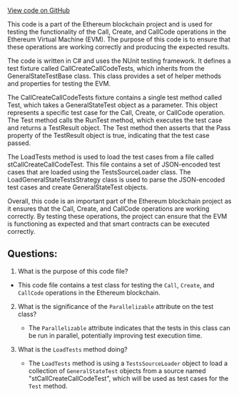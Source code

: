 [View code on GitHub](https://github.com/nethermindeth/nethermind/Ethereum.Blockchain.Test/CallCreateCallCodeTests.cs)

This code is a part of the Ethereum blockchain project and is used for testing the functionality of the Call, Create, and CallCode operations in the Ethereum Virtual Machine (EVM). The purpose of this code is to ensure that these operations are working correctly and producing the expected results.

The code is written in C# and uses the NUnit testing framework. It defines a test fixture called CallCreateCallCodeTests, which inherits from the GeneralStateTestBase class. This class provides a set of helper methods and properties for testing the EVM.

The CallCreateCallCodeTests fixture contains a single test method called Test, which takes a GeneralStateTest object as a parameter. This object represents a specific test case for the Call, Create, or CallCode operation. The Test method calls the RunTest method, which executes the test case and returns a TestResult object. The Test method then asserts that the Pass property of the TestResult object is true, indicating that the test case passed.

The LoadTests method is used to load the test cases from a file called stCallCreateCallCodeTest. This file contains a set of JSON-encoded test cases that are loaded using the TestsSourceLoader class. The LoadGeneralStateTestsStrategy class is used to parse the JSON-encoded test cases and create GeneralStateTest objects.

Overall, this code is an important part of the Ethereum blockchain project as it ensures that the Call, Create, and CallCode operations are working correctly. By testing these operations, the project can ensure that the EVM is functioning as expected and that smart contracts can be executed correctly.
## Questions: 
 1. What is the purpose of this code file?
   - This code file contains a test class for testing the `Call`, `Create`, and `CallCode` operations in the Ethereum blockchain.

2. What is the significance of the `Parallelizable` attribute on the test class?
   - The `Parallelizable` attribute indicates that the tests in this class can be run in parallel, potentially improving test execution time.

3. What is the `LoadTests` method doing?
   - The `LoadTests` method is using a `TestsSourceLoader` object to load a collection of `GeneralStateTest` objects from a source named "stCallCreateCallCodeTest", which will be used as test cases for the `Test` method.
